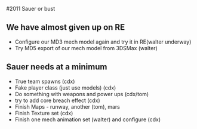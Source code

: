#2011 Sauer or bust
## We have almost given up on RE ##

  * Configure our MD3 mech model again and try it in RE(walter underway)
  * Try MD5 export of our mech model from 3DSMax (walter)

## Sauer needs at a minimum ##

  * True team spawns (cdx)
  * Fake player class (just use models) (cdx)
  * Do something with weapons and power ups (cdx/tom)
  * try to add core breach effect (cdx)
  * Finish Maps - runway, another (tom), mars
  * Finish Texture set (cdx)
  * Finish one mech animation set (walter) and configure (cdx)